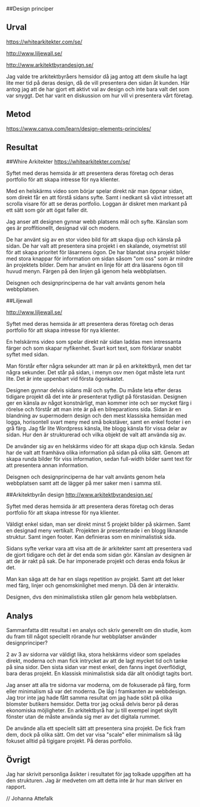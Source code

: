 ---
---
##Design principer



Urval
-----------------------
https://whitearkitekter.com/se/

http://www.liljewall.se/

http://www.arkitektbyrandesign.se/

Jag valde tre arkitektbyråers hemsidor då jag antog att dem skulle ha lagt lite mer tid på deras design, då de vill presentera den sidan åt kunden. Här antog jag att de har gjort ett aktivt val av design och inte bara valt det som var snyggt. Det har varit en diskussion om hur vill vi presentera vårt företag.




Metod
-----------------------

https://www.canva.com/learn/design-elements-principles/




Resultat
-----------------------

##Whire Arkitekter
https://whitearkitekter.com/se/

Syftet med deras hemsida är att presentera deras företag och deras portfolio för att skapa intresse för nya klienter.

Med en helskärms video som börjar spelar direkt när man öppnar sidan, som direkt får en att förstå sidans syfte. Samt i nedkant så växt intresset att scrolla visare för att se deras portfolio. Loggan är diskret men markant på ett sätt som gör att ögat faller dit.

Jag anser att designen gynnar webb platsens mål och syfte. Känslan som ges är proffitionellt, designad väl och modern.

De har använt sig av en stor video bild för att skapa djup och känsla på sidan. De har valt att presentera sina projekt i en skalande, osymetrist stil för att skapa prioritet för läsarnens ögon. De har blandat sina projekt bilder med stora knappar för information om sidan såsom "om oss" som är mindre än projektets bilder.
Dem har använt en linje för att dra läsarens ögon till huvud menyn. Färgen på den linjen gå igenom hela webbplatsen.   

Deisgnen och designprinciperna de har valt använts genom hela webbplatsen.




##Liljewall

http://www.liljewall.se/

Syftet med deras hemsida är att presentera deras företag och deras portfolio för att skapa intresse för nya klienter.

En helskärms video som spelar direkt när sidan laddas men intressanta färger och som skapar nyfikenhet. Svart kort text, som förklarar snabbt syftet med sidan.

Man förstår efter några sekunder att man är på en arkitektbyrå, men det tar några sekunder. Det står på sidan, i menyn osv men ögat måste leta runt lite. Det är inte uppenbart vid första ögonkastet.

Designen gynnar delvis sidans mål och syfte. Du måste leta efter deras tidigare projekt då det inte är presenterat tydligt på förstasidan. Designen ger en känsla av något konstnärligt, man kommer inte och ser mycket färg i rörelse och förstår att man inte är på en bilreparations sida. Sidan är en blandning av supermodern design och den mest klassiska hemsidan med logga, horisontell svart meny med små bokstäver, samt en enkel footer i en grå färg. Jag får lite Wordpress känsla, lite blogg känsla för vissa delar av sidan. Hur den är strukturerad och vilka objekt de valt att använda sig av.


De använder sig av en helskärms video för att skapa djup och känsla. Sedan har de valt att framhäva olika information på sidan på olika sätt. Genom att skapa runda bilder för viss information, sedan full-width bilder samt text för att presentera annan information.

Deisgnen och designprinciperna de har valt använts genom hela webbplatsen samt att de lägger på mer saker men i samma stil.



##Arkitektbyrån design
http://www.arkitektbyrandesign.se/

Syftet med deras hemsida är att presentera deras företag och deras portfolio för att skapa intresse för nya klienter.


Väldigt enkel sidan, man ser direkt minst 5 projekt bilder på skärmen. Samt en designad meny vertikalt. Projekten är presenterade i en blogg liknande struktur. Samt ingen footer. Kan definieras som en minimalistisk sida.

Sidans syfte verkar vara att visa att de är arkitekter samt att presentera vad de gjort tidigare och det är det enda som sidan gör. Känslan av designen är att de är rakt på sak. De har imponerade projekt och deras enda fokus är det.

Man kan säga att de har en slags repetition av projekt. Samt att det leker med färg, linjer och genomskinlighet med menyn. Då den är interaktiv.

Designen, dvs den minimalistiska stilen går genom hela webbplatsen.



Analys
-----------------------

Sammanfatta ditt resultat i en analys och skriv generellt om din studie, kom du fram till något speciellt rörande hur webbplatser använder designprinciper?

2 av 3 av sidorna var väldigt lika, stora helskärms videor som spelades direkt, moderna och man fick intrycket av att de lagt mycket tid och tanke på sina sidor. Den sista sidan var mest enkel, den fanns inget överflödigt, bara deras projekt. En klassisk minimalistisk sida där allt onödigt tagits bort.

Jag anser att alla tre sidorna var moderna, om de fokuserade på färg, form eller minimalism så var det moderna. De låg i framkanten av webbdesign. Jag tror inte jag hade fått samma resultat om jag hade sökt på olika blomster butikers hemsidor. Detta tror jag också delvis beror på deras ekonomiska möjligheter. En arkitektbyrå har ju till exempel inget skyllt fönster utan de måste använda sig mer av det digitala rummet.

De använde alla ett speciellt sätt att presentera sina projekt. De fick fram dem, dock på olika sätt. Om det var visa "scale" eller minimalism så låg fokuset alltid på tigigare projekt. På deras portfolio. 

Övrigt
-----------------------
Jag har skrivit personliga åsikter i resultatet för jag tolkade uppgiften att ha den strukturen. Jag är medveten om att detta inte är hur man skriver en rapport.


// Johanna Attefalk
